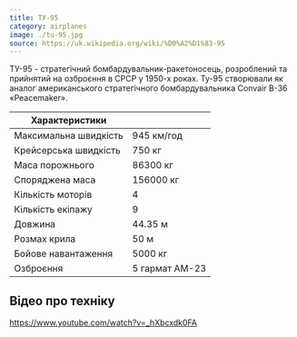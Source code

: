 ```yaml
---
title: ТУ-95
category: airplanes
image: ./tu-95.jpg
source: https://uk.wikipedia.org/wiki/%D0%A2%D1%83-95
---
```


ТУ-95 - стратегічний бомбардувальник-ракетоносець, розроблений та прийнятий на озброєння в СРСР у 1950-х роках. Ту-95 створювали як аналог американського стратегічного бомбардувальника Convair B-36 «Peacemaker».

| Характеристики        |                |
| --------------------- | -------------- |
| Максимальна швидкість | 945 км/год     |
| Крейсерська швидкість | 750 кг         |
| Маса порожнього       | 86300 кг       |
| Споряджена маса       | 156000 кг      |
| Кількість моторів     | 4              |
| Кількість екіпажу     | 9              |
| Довжина               | 44.35 м        |
| Розмах крила          | 50 м           |
| Бойове навантаження   | 5000 кг        |
| Озброєння             | 5 гармат АМ-23 |

## Відео про техніку

https://www.youtube.com/watch?v=_hXbcxdk0FA
